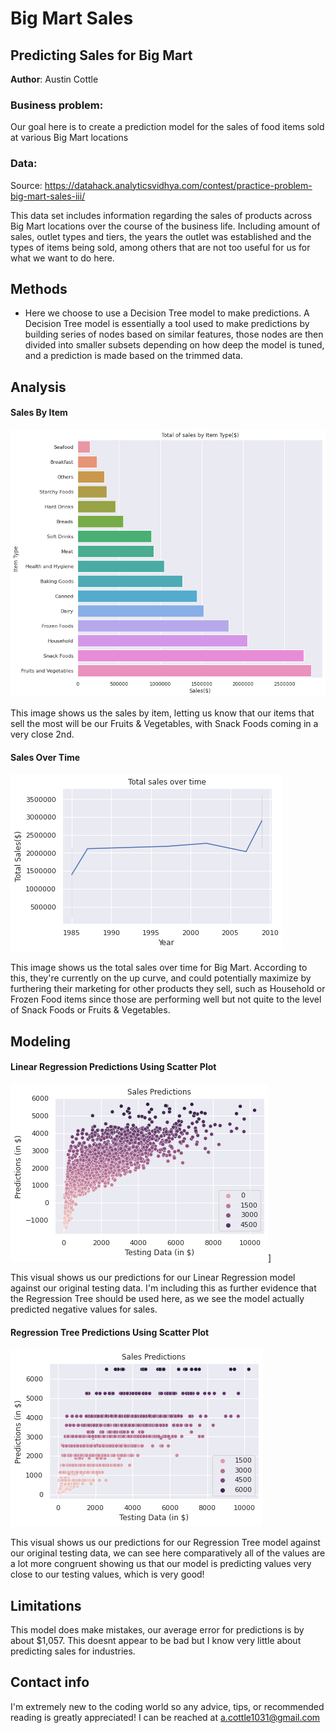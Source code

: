 # Big Mart Sales
## Predicting Sales for Big Mart 

**Author**: Austin Cottle

### Business problem: 

Our goal here is to create a prediction model for the sales of food items sold at various Big Mart locations


### Data:
Source: https://datahack.analyticsvidhya.com/contest/practice-problem-big-mart-sales-iii/

This data set includes information regarding the sales of products across Big Mart locations over the course of the business life. Including amount of sales, outlet types and tiers, the years the outlet was established and the types of items being sold, among others that are not too useful for us for what we want to do here.



## Methods
- Here we choose to use a Decision Tree model to make predictions. A Decision Tree model is essentially a tool used to make predictions by building series of nodes based on similar features, those nodes are then divided into smaller subsets depending on how deep the model is tuned, and a prediction is made based on the trimmed data.


## Analysis

#### Sales By Item
![sampleimage](https://github.com/Acottle1031/Sales-Predictions-Project/blob/main/items%20sold.png)

This image shows us the sales by item, letting us know that our items that sell the most will be our Fruits & Vegetables, with Snack Foods coming in a very close 2nd.


#### Sales Over Time
![sampleimage](https://github.com/Acottle1031/Sales-Predictions-Project/blob/main/Sales%20over%20time.png)

This image shows us the total sales over time for Big Mart. According to this, they're currently on the up curve, and could potentially maximize by furthering their marketing for other products they sell, such as Household or Frozen Food items since those are performing well but not quite to the level of Snack Foods or Fruits & Vegetables.

## Modeling
#### Linear Regression Predictions Using Scatter Plot
![sampleimage](https://github.com/Acottle1031/Sales-Predictions-Project/blob/main/Scatter%20plot.png?raw=true)]

This visual shows us our predictions for our Linear Regression model against our original testing data. I'm including this as further evidence that the Regression Tree should be used here, as we see the model actually predicted negative values for sales.

#### Regression Tree Predictions Using Scatter Plot
![sampleimage](https://github.com/Acottle1031/Sales-Predictions-Project/blob/main/Regression%20tree%20scatter.png)

This visual shows us our predictions for our Regression Tree model against our original testing data, we can see here comparatively all of the values are a lot more congruent showing us that our model is predicting values very close to our testing values, which is very good!






## Limitations 
This model does make mistakes, our average error for predictions is by about $1,057. This doesnt appear to be bad but I know very little about predicting sales for industries.

## Contact info
I'm extremely new to the coding world so any advice, tips, or recommended reading is greatly appreciated!
I can be reached at a.cottle1031@gmail.com







